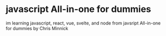 # javascript All-in-one for dummies

im learning javascript, react, vue, svelte, and node from javsript All-in-one for dummies by Chris Minnick
